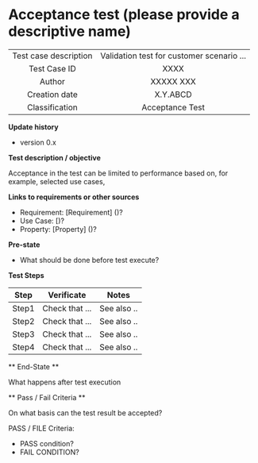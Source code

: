 # Acceptance test (please provide a descriptive name)

| | |
|:-:|:-:|
| Test case  description | Validation test for customer scenario ... |
| Test Case ID | XXXX |
| Author | XXXXX XXX |
| Creation date |  X.Y.ABCD |
| Classification | Acceptance Test |

**Update history**

* version 0.x

**Test description / objective**

Acceptance in the test can be limited to performance based on, for example, selected use cases,

**Links to requirements or other sources**

* Requirement: [Requirement] ()?
* Use Case: [)?
* Property: [Property] ()?

**Pre-state**

* What should be done before test execute?

**Test Steps**

| Step | Verificate  | Notes |
|:-:|:-:|:-:|
| Step1 | Check that ... | See also .. |
| Step2 | Check that ... | See also .. |
| Step3 | Check that ... | See also .. |
| Step4 | Check that ... | See also .. |

** End-State **

What happens after test execution

** Pass / Fail Criteria **

On what basis can the test result be accepted?

PASS / FILE Criteria:

* PASS condition?
* FAIL CONDITION?

